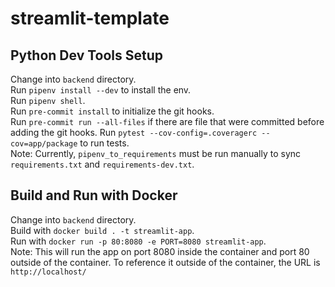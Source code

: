 # streamlit-template

## Python Dev Tools Setup
Change into `backend` directory.  
Run `pipenv install --dev` to install the env.  
Run `pipenv shell`.  
Run `pre-commit install` to initialize the git hooks.  
Run `pre-commit run --all-files` if there are file that were committed before adding the git hooks. 
Run `pytest --cov-config=.coveragerc --cov=app/package` to run tests.  
Note: Currently, `pipenv_to_requirements` must be run manually to sync `requirements.txt` and `requirements-dev.txt`.  

## Build and Run with Docker
Change into `backend` directory.  
Build with `docker build . -t streamlit-app`.  
Run with `docker run -p 80:8080 -e PORT=8080 streamlit-app`.  
Note: This will run the app on port 8080 inside the container and port 80 outside of the container.
To reference it outside of the container, the URL is `http://localhost/`